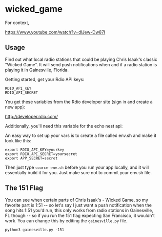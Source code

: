 # wicked_game

For context,

https://www.youtube.com/watch?v=dlJew-Dw87I

## Usage

Find out what local radio stations that could be playing Chris Isaak's classic "Wicked Game". It will send push notifications when and if a radio station is playing it in Gainesville, Florida. 

Getting started, get your Rdio API keys: 

```
RDIO_API_KEY
RDIO_API_SECRET
```

You get these variables from the Rdio developer site (sign in and create a new app):

http://developer.rdio.com/

Additionally, you'll need this variable for the echo nest api:

An easy way to set up your vars is to create a file called env.sh and make it look like this:

```
export RDIO_API_KEY=yourkey
export RDIO_API_SECRET=yoursecret
export APP_SECRET=secret
```
Then just type ```source env.sh``` before you run your app locally, and it will essentially build it for you. Just make sure not to commit your env.sh file.

## The 151 Flag 

You can see when certain parts of Chris Isaak's - Wicked Game, so my favorite part is 1:51 -- so let's say I just want a push notification when the song hits 1:51 you'd run, this only works from radio stations in Gainesville, FL though -- so if you run the 151 flag expecting San Francisco, it wouldn't work. You can change this by editing the ```gainesville.py``` file.

```
python3 gainesville.py -151
```
